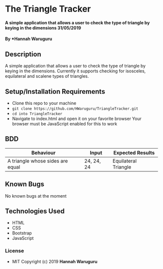 # The Triangle Tracker

#### A simple application that allows a user to check the type of triangle by keying in the dimensions 31/05/2019

#### By *Hannah Waruguru

## Description
A simple application that allows a user to check the type of triangle by keying in the dimensions. Currently it supports checking for isosceles, equilateral and scalene types of triangles.

## Setup/Installation Requirements
* Clone this repo to your machine 
* `git clone https://github.com/HWaruguru/TriangleTracker.git`
* `cd into TriangleTracker`
* Navigate to index.html  and open it on your favorite browser
Your browser must be JavaScript enabled for this to work
## BDD
| Behaviour                            | Input      | Expected Results     |
|--------------------------------------|------------|----------------------|
| A triangle whose sides are equal     | 24, 24, 24 | Equilateral Triangle |
## Known Bugs
No known bugs at the moment

## Technologies Used
* HTML
* CSS
* Bootstrap
* JavaScript

### License
* MIT
Copyright (c) 2019 **Hannah Waruguru**

